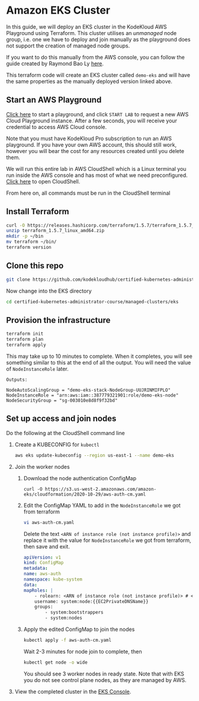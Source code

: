 # Amazon EKS Cluster

In this guide, we will deploy an EKS cluster in the KodeKloud AWS Playground using Terraform. This cluster utilises an *unmanaged* node group, i.e. one we have to deploy and join manually as the playground does not support the creation of managed node groups.

If you want to do this manually from the AWS console, you can follow the guide created by Raymond Bao Ly [here](https://kodekloud.com/community/t/playground-series-how-to-create-an-eks-cluster-in-kodekloud-playground/330748).

This terraform code will create an EKS cluster called `demo-eks` and will have the same properties as the manually deployed version linked above.

## Start an AWS Playground

[Click here](https://kodekloud.com/topic/playground-aws/) to start a playground, and click `START LAB` to request a new AWS Cloud Playground instance. After a few seconds, you will receive your credential to access AWS Cloud console.

Note that you must have KodeKloud Pro subscription to run an AWS playground. If you have your own AWS account, this should still work, however you will bear the cost for any resources created until you delete them.

We will run this entire lab in AWS CloudShell which is a Linux terminal you run inside the AWS console and has most of what we need preconfigured. [Click here](https://us-east-1.console.aws.amazon.com/cloudshell/home?region=us-east-1) to open CloudShell.

From here on, all commands must be run in the CloudShell terminal

## Install Terraform

```bash
curl -O https://releases.hashicorp.com/terraform/1.5.7/terraform_1.5.7_linux_amd64.zip
unzip terraform_1.5.7_linux_amd64.zip
mkdir -p ~/bin
mv terraform ~/bin/
terraform version
```

## Clone this repo

```bash
git clone https://github.com/kodekloudhub/certified-kubernetes-administrator-course.git
```

Now change into the EKS directory

```bash
cd certified-kubernetes-administrator-course/managed-clusters/eks
```

## Provision the infrastructure

```bash
terraform init
terraform plan
terraform apply
```

This may take up to 10 minutes to complete. When it completes, you will see something similar to this at the end of all the output. You will need the value of `NodeInstanceRole` later.

```
Outputs:

NodeAutoScalingGroup = "demo-eks-stack-NodeGroup-UUJRINMIFPLO"
NodeInstanceRole = "arn:aws:iam::387779321901:role/demo-eks-node"
NodeSecurityGroup = "sg-003010e8d8f9f32bd"
```

## Set up access and join nodes

Do the following at the CloudShell command line

1.  Create a KUBECONFIG for `kubectl`

    ```bash
    aws eks update-kubeconfig --region us-east-1 --name demo-eks
    ```

1.  Join the worker nodes

    1. Download the node authentication ConfigMap

        ```
        curl -O https://s3.us-west-2.amazonaws.com/amazon-eks/cloudformation/2020-10-29/aws-auth-cm.yaml
        ```

    1.  Edit the ConfigMap YAML to add in the `NodeInstanceRole` we got from terraform

        ```bash
        vi aws-auth-cm.yaml
        ```

        Delete the text `<ARN of instance role (not instance profile)>` and replace it with the value for `NodeInstanceRole` we got from terraform, then save and exit.

        ```yaml
        apiVersion: v1
        kind: ConfigMap
        metadata:
        name: aws-auth
        namespace: kube-system
        data:
        mapRoles: |
            - rolearn: <ARN of instance role (not instance profile)> # <- EDIT THIS
            username: system:node:{{EC2PrivateDNSName}}
            groups:
                - system:bootstrappers
                - system:nodes

        ```

    1.  Apply the edited ConfigMap to join the nodes

        ```bash
        kubectl apply -f aws-auth-cm.yaml
        ```

        Wait 2-3 minutes for node join to complete, then

        ```bash
        kubectl get node -o wide
        ```

        You should see 3 worker nodes in ready state. Note that with EKS you do not see control plane nodes, as they are managed by AWS.

1.  View the completed cluster in the [EKS Console](https://us-east-1.console.aws.amazon.com/eks/home?region=us-east-1).
